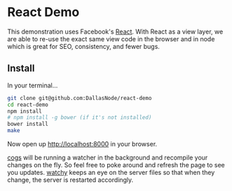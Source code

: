 # React Demo

This demonstration uses Facebook's [React][react].
With React as a view layer, we are able to re-use the exact same view code in
the browser and in node which is great for SEO, consistency, and fewer bugs.

## Install

In your terminal...

```bash
git clone git@github.com:DallasNode/react-demo
cd react-demo
npm install
# npm install -g bower (if it's not installed)
bower install
make
```

Now open up <http://localhost:8000> in your browser.

[cogs][cogs] will be running a watcher in the
background and recompile your changes on the fly. So feel free to poke around
and refresh the page to see you updates.
[watchy][watchy] keeps an eye on the server files
so that when they change, the server is restarted accordingly.

[react]: https://github.com/facebook/react
[cogs]: https://github.com/caseywebdev/cogs
[watchy]: https://github.com/caseywebdev/watchy
